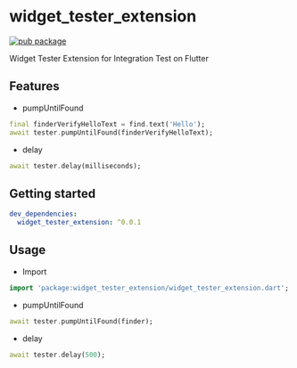 # widget_tester_extension

[![pub package](https://img.shields.io/pub/v/widget_tester_extension.svg)](https://pub.dartlang.org/packages/widget_tester_extension)

Widget Tester Extension for Integration Test on Flutter

## Features

- pumpUntilFound

```dart
final finderVerifyHelloText = find.text('Hello');
await tester.pumpUntilFound(finderVerifyHelloText);
```

- delay

```dart
await tester.delay(milliseconds);
```

## Getting started

```yaml
dev_dependencies:
  widget_tester_extension: ^0.0.1
```

## Usage

- Import

```dart
import 'package:widget_tester_extension/widget_tester_extension.dart';
```

- pumpUntilFound

```dart
await tester.pumpUntilFound(finder);
```

- delay

```dart
await tester.delay(500);
```
